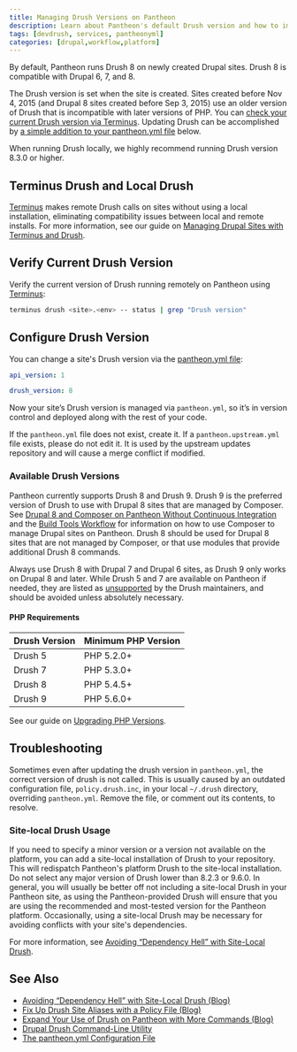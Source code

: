 ```yaml
---
title: Managing Drush Versions on Pantheon
description: Learn about Pantheon's default Drush version and how to implement site-local usage.
tags: [devdrush, services, pantheonyml]
categories: [drupal,workflow,platform]
---
```

By default, Pantheon runs Drush 8 on newly created Drupal sites. Drush 8 is compatible with Drupal 6, 7, and 8.

The Drush version is set when the site is created. Sites created before Nov 4, 2015 (and Drupal 8 sites created before Sep 3, 2015) use an older version of Drush that is incompatible with later versions of PHP. You can [check your current Drush version via Terminus](/drush-versions/#verify-current-drush-version). Updating Drush can be accomplished by [a simple addition to your pantheon.yml file](/drush-versions/#configure-drush-version) below.

<Alert title="Note" type="info">

When running Drush locally, we highly recommend running Drush version 8.3.0 or higher.

</Alert>

## Terminus Drush and Local Drush
[Terminus](/terminus/) makes remote Drush calls on sites without using a local installation, eliminating compatibility issues between local and remote installs. For more information, see our guide on [Managing Drupal Sites with Terminus and Drush](/guides/terminus-drupal-site-management/).

## Verify Current Drush Version
Verify the current version of Drush running remotely on Pantheon using [Terminus](/terminus):

```bash
terminus drush <site>.<env> -- status | grep "Drush version"
```

## Configure Drush Version
You can change a site's Drush version via the [pantheon.yml file](/pantheon-yml):

```yaml
api_version: 1

drush_version: 8
```

Now your site’s Drush version is managed via `pantheon.yml`, so it’s in version control and deployed along with the rest of your code.

<Alert title="Note" type="info">

If the `pantheon.yml` file does not exist, create it. If a `pantheon.upstream.yml` file exists, please do not edit it. It is used by the upstream updates repository and will cause a merge conflict if modified.

</Alert>

### Available Drush Versions
Pantheon currently supports Drush 8 and Drush 9. Drush 9 is the preferred version of Drush to use with Drupal 8 sites that are managed by Composer. See [Drupal 8 and Composer on Pantheon Without Continuous Integration](https://pantheon.io/docs/guides/drupal-8-composer-no-ci/) and the [Build Tools Workflow](https://pantheon.io/docs/guides/build-tools/) for information on how to use Composer to manage Drupal sites on Pantheon. Drush 8 should be used for Drupal 8 sites that are not managed by Composer, or that use modules that provide additional Drush 8 commands.

Always use Drush 8 with Drupal 7 and Drupal 6 sites, as Drush 9 only works on Drupal 8 and later. While Drush 5 and 7 are available on Pantheon if needed, they are listed as [unsupported](http://docs.drush.org/en/master/install/#drupal-compatibility) by the Drush maintainers, and should be avoided unless absolutely necessary.

#### PHP Requirements

| Drush Version | Minimum PHP Version |
|:------------- |:------------------- |
| Drush 5       | PHP 5.2.0+          |
| Drush 7       | PHP 5.3.0+          |
| Drush 8       | PHP 5.4.5+          |
| Drush 9       | PHP 5.6.0+          |

See our guide on [Upgrading PHP Versions](/php-versions/).

## Troubleshooting

Sometimes even after updating the drush version in `pantheon.yml`, the correct version of drush is not called. This is usually caused by an outdated configuration file, `policy.drush.inc`, in your local `~/.drush` directory, overriding `pantheon.yml`. Remove the file, or comment out its contents, to resolve.

### Site-local Drush Usage
If you need to specify a minor version or a version not available on the platform, you can add a site-local installation of Drush to your repository. This will redispatch Pantheon's platform Drush to the site-local installation. Do not select any major version of Drush lower than 8.2.3 or 9.6.0. In general, you will usually be better off not including a site-local Drush in your Pantheon site, as using the Pantheon-provided Drush will ensure that you are using the recommended and most-tested version for the Pantheon platform. Occasionally, using a site-local Drush may be necessary for avoiding conflicts with your site's dependencies.

For more information, see [Avoiding “Dependency Hell” with Site-Local Drush](https://pantheon.io/blog/avoiding-dependency-hell-site-local-drush).

## See Also
- [Avoiding “Dependency Hell” with Site-Local Drush (Blog)](https://pantheon.io/blog/avoiding-dependency-hell-site-local-drush)
- [Fix Up Drush Site Aliases with a Policy File (Blog)](https://pantheon.io/blog/fix-drush-site-aliases-policy-file)
- [Expand Your Use of Drush on Pantheon with More Commands (Blog)](https://pantheon.io/blog/expand-use-drush-pantheon-more-commands)
- [Drupal Drush Command-Line Utility](/drush)
- [The pantheon.yml Configuration File](/pantheon-yml)

